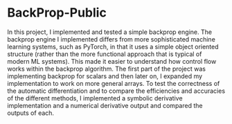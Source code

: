 # BackProp-Public

In this project, I implemented and tested a simple backprop engine. The backprop engine I implemented differs from more sophisticated machine learning systems, such as PyTorch, in that it uses a simple object oriented structure (rather than the more functional approach that is typical of modern ML systems). This made it easier to understand how control flow works within the backprop algorithm. The first part of the project was implementing backprop for scalars and then later on, I expanded my implementation to work on more general arrays. To test the correctness of the automatic differentiation and to compare the efficiencies and accuracies of the different methods, I implemented a symbolic derivative implementation and a numerical derivative output and compared the outputs of each.
